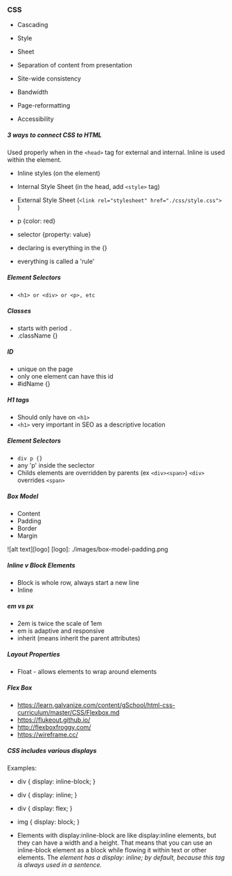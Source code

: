 ### CSS
- Cascading
- Style
- Sheet

- Separation of content from presentation
- Site-wide consistency
- Bandwidth
- Page-reformatting
- Accessibility

##### 3 ways to connect CSS to HTML
Used properly when in the `<head>` tag for external and internal. Inline is used within the element.
- Inline styles (on the element)
- Internal Style Sheet (in the head, add `<style>` tag)
- External Style Sheet (`<link rel="stylesheet" href="./css/style.css"> `)

- p {color: red}
- selector {property: value}
- declaring is everything in the {}
- everything is called a 'rule'

##### Element Selectors
- `<h1> or <div> or <p>, etc`

##### Classes
- starts with period `.`
- .className {}

##### ID
- unique on the page
- only one element can have this id
- #idName {}

##### H1 tags
- Should only have on `<h1>`
- `<h1>` very important in SEO as a descriptive location

##### Element Selectors
- `div p {}`
- any 'p' inside the seclector
- Childs elements are overridden by parents (ex `<div><span>`) `<div>` overrides `<span>`

##### Box Model
- Content
- Padding
- Border
- Margin

![alt text][logo]
[logo]: ./images/box-model-padding.png

##### Inline v Block Elements
- Block is whole row, always start a new line
- Inline

##### em vs px
- 2em is twice the scale of 1em
- em is adaptive and responsive
- inherit (means inherit the parent attributes)

##### Layout Properties
- Float - allows elements to wrap around elements


##### Flex Box
- https://learn.galvanize.com/content/gSchool/html-css-curriculum/master/CSS/Flexbox.md
- https://flukeout.github.io/
- http://flexboxfroggy.com/
- https://wireframe.cc/

##### CSS includes various displays
Examples:
- div {
  display: inline-block;
}
- div {
  display: inline;
}
- div {
  display: flex;
}
- img {
  display: block;
}

- Elements with display:inline-block are like display:inline elements, but they can have a width and a height. That means that you can use an inline-block element as a block while flowing it within text or other elements. The <em> element has a display: inline; by default, because this tag is always used in a sentence.
